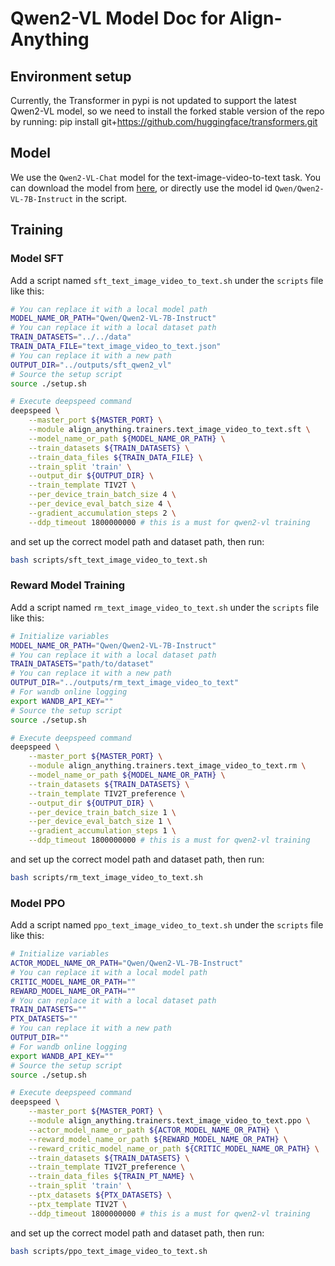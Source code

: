 # Qwen2-VL Model Doc for Align-Anything

## Environment setup

Currently, the Transformer in pypi is not updated to support the latest Qwen2-VL model, so we need to install the forked stable version of the repo by running:
pip install git+https://github.com/huggingface/transformers.git

## Model

We use the `Qwen2-VL-Chat` model for the text-image-video-to-text task. You can download the model from [here](https://huggingface.co/Qwen/Qwen2-VL-7B-Instruct), or directly use the model id `Qwen/Qwen2-VL-7B-Instruct` in the script.

## Training

### Model SFT

Add a script named `sft_text_image_video_to_text.sh` under the `scripts` file like this:

```bash
# You can replace it with a local model path
MODEL_NAME_OR_PATH="Qwen/Qwen2-VL-7B-Instruct"
# You can replace it with a local dataset path
TRAIN_DATASETS="../../data"
TRAIN_DATA_FILE="text_image_video_to_text.json"
# You can replace it with a new path
OUTPUT_DIR="../outputs/sft_qwen2_vl"
# Source the setup script
source ./setup.sh

# Execute deepspeed command
deepspeed \
	--master_port ${MASTER_PORT} \
	--module align_anything.trainers.text_image_video_to_text.sft \
	--model_name_or_path ${MODEL_NAME_OR_PATH} \
	--train_datasets ${TRAIN_DATASETS} \
	--train_data_files ${TRAIN_DATA_FILE} \
	--train_split 'train' \
	--output_dir ${OUTPUT_DIR} \
	--train_template TIV2T \
	--per_device_train_batch_size 4 \
	--per_device_eval_batch_size 4 \
	--gradient_accumulation_steps 2 \
	--ddp_timeout 1800000000 # this is a must for qwen2-vl training
```

and set up the correct model path and dataset path, then run:

```bash
bash scripts/sft_text_image_video_to_text.sh
```

### Reward Model Training

Add a script named `rm_text_image_video_to_text.sh` under the `scripts` file like this:

```bash
# Initialize variables
MODEL_NAME_OR_PATH="Qwen/Qwen2-VL-7B-Instruct"
# You can replace it with a local dataset path
TRAIN_DATASETS="path/to/dataset"
# You can replace it with a new path
OUTPUT_DIR="../outputs/rm_text_image_video_to_text"
# For wandb online logging
export WANDB_API_KEY=""
# Source the setup script
source ./setup.sh

# Execute deepspeed command
deepspeed \
	--master_port ${MASTER_PORT} \
	--module align_anything.trainers.text_image_video_to_text.rm \
	--model_name_or_path ${MODEL_NAME_OR_PATH} \
	--train_datasets ${TRAIN_DATASETS} \
    --train_template TIV2T_preference \
	--output_dir ${OUTPUT_DIR} \
    --per_device_train_batch_size 1 \
	--per_device_eval_batch_size 1 \
	--gradient_accumulation_steps 1 \
	--ddp_timeout 1800000000 # this is a must for qwen2-vl training
```

and set up the correct model path and dataset path, then run:

```bash
bash scripts/rm_text_image_video_to_text.sh
```

### Model PPO

Add a script named `ppo_text_image_video_to_text.sh` under the `scripts` file like this:

```bash
# Initialize variables
ACTOR_MODEL_NAME_OR_PATH="Qwen/Qwen2-VL-7B-Instruct"
# You can replace it with a local model path
CRITIC_MODEL_NAME_OR_PATH=""
REWARD_MODEL_NAME_OR_PATH=""
# You can replace it with a local dataset path
TRAIN_DATASETS=""
PTX_DATASETS=""
# You can replace it with a new path
OUTPUT_DIR=""
# For wandb online logging
export WANDB_API_KEY=""
# Source the setup script
source ./setup.sh

# Execute deepspeed command
deepspeed \
	--master_port ${MASTER_PORT} \
	--module align_anything.trainers.text_image_video_to_text.ppo \
	--actor_model_name_or_path ${ACTOR_MODEL_NAME_OR_PATH} \
	--reward_model_name_or_path ${REWARD_MODEL_NAME_OR_PATH} \
	--reward_critic_model_name_or_path ${CRITIC_MODEL_NAME_OR_PATH} \
	--train_datasets ${TRAIN_DATASETS} \
	--train_template TIV2T_preference \
	--train_data_files ${TRAIN_PT_NAME} \
	--train_split 'train' \
	--ptx_datasets ${PTX_DATASETS} \
	--ptx_template TIV2T \
    --ddp_timeout 1800000000 # this is a must for qwen2-vl training
```

and set up the correct model path and dataset path, then run:

```bash
bash scripts/ppo_text_image_video_to_text.sh
```